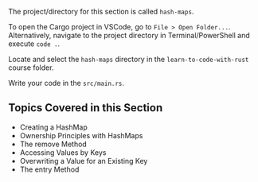 The project/directory for this section is called `hash-maps`.

To open the Cargo project in VSCode, go to `File > Open Folder...`. Alternatively, navigate to the project directory in Terminal/PowerShell and execute `code .`.

Locate and select the `hash-maps` directory in the `learn-to-code-with-rust` course folder.

Write your code in the `src/main.rs`.

## Topics Covered in this Section

- Creating a HashMap
- Ownership Principles with HashMaps
- The remove Method
- Accessing Values by Keys
- Overwriting a Value for an Existing Key
- The entry Method
